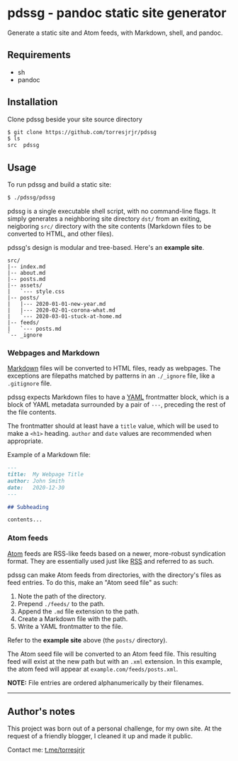 # pdssg - pandoc static site generator

Generate a static site and Atom feeds, with Markdown, shell, and pandoc.

## Requirements

*	sh
*	pandoc

## Installation

Clone pdssg beside your site source directory

```sh
$ git clone https://github.com/torresjrjr/pdssg
$ ls
src  pdssg
```

## Usage

To run pdssg and build a static site:

```sh
$ ./pdssg/pdssg
```

pdssg is a single executable shell script, with no command-line flags. It simply
generates a neighboring site directory `dst/` from an exiting, neigboring `src/`
directory with the site contents (Markdown files to be converted to HTML, and
other files).

pdssg's design is modular and tree-based. Here's an **example site**.

```
src/
|-- index.md
|-- about.md
|-- posts.md
|-- assets/
|   `--- style.css
|-- posts/
|   |--- 2020-01-01-new-year.md
|   |--- 2020-02-01-corona-what.md
|   `--- 2020-03-01-stuck-at-home.md
|-- feeds/
|   `--- posts.md
`-- _ignore
```

### Webpages and Markdown

[Markdown][Markdown] files will be converted to HTML files, ready as webpages.
The exceptions are filepaths matched by patterns in an `./_ignore` file, like a
`.gitignore` file.

  [Markdown]: https://en.wikipedia.org/wiki/Markdown

pdssg expects Markdown files to have a [YAML][YAML] frontmatter block, which is
a block of YAML metadata surrounded by a pair of `---`, preceding the rest of
the file contents.

The frontmatter should at least have a `title` value, which will be used to make
a `<h1>` heading. `author` and `date` values are recommended when appropriate.

  [YAML]: https://en.wikipedia.org/wiki/YAML

Example of a Markdown file:

```markdown
---
title:  My Webpage Title
author: John Smith
date:   2020-12-30
---

## Subheading

contents...
```

### Atom feeds

[Atom][Atom] feeds are RSS-like feeds based on a newer, more-robust syndication
format. They are essentially used just like [RSS][RSS] and referred to as such.

  [Atom]: https://en.wikipedia.org/wiki/Atom_(Web_standard)
  [RSS]: https://en.wikipedia.org/wiki/RSS

pdssg can make Atom feeds from directories, with the directory's files as feed
entries. To do this, make an "Atom seed file" as such:

1.	Note the path of the directory.
2.	Prepend `./feeds/` to the path.
3.	Append the `.md` file extension to the path.
4.	Create a Markdown file with the path.
5.	Write a YAML frontmatter to the file.

Refer to the **example site** above (the `posts/` directory).

The Atom seed file will be converted to an Atom feed file. This resulting feed
will exist at the new path but with an `.xml` extension. In this example, the
atom feed will appear at `example.com/feeds/posts.xml`.

**NOTE:** File entries are ordered alphanumerically by their filenames.

---

## Author's notes

This project was born out of a personal challenge, for my own site. At the
request of a friendly blogger, I cleaned it up and made it public.

Contact me: [t.me/torresjrjr](https://t.me/torresjrjr)

